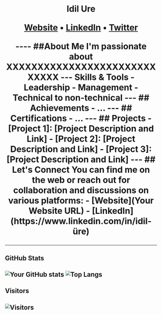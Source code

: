 <h1 align="center"> Idil Ure
<p align="center">
 <a href="[Your Website URL]">Website</a> •
 <a href="[www.linkedin.com/in/idil-üre]">LinkedIn</a> •
 <a href="[Twitter URL]">Twitter</a>
</p>
----
##About Me
I'm passionate about XXXXXXXXXXXXXXXXXXXXXXXXXXXXX
---
Skills & Tools
- Leadership
- Management
- Technical to non-technical
---
## Achievements
- ...
---
## Certifications
- ...
---
## Projects
- [Project 1]: [Project Description and Link]
- [Project 2]: [Project Description and Link]
- [Project 3]: [Project Description and Link]
---
## Let's Connect
You can find me on the web or reach out for collaboration and discussions on various platforms:
- [Website](Your Website URL)
- [LinkedIn](https://www.linkedin.com/in/idil-üre)

---
## GitHub Stats
![Your GitHub stats](https://github-readmestats.vercel.app/api?username=bkaddoum&show_icons=true)
![Top Langs](https://github-readme-stats.vercel.app/api/toplangs/?username=bkaddoum&layout=compact)
---
## Visitors
![Visitors](https://visitor-badge.glitch.me/badge?page_id=bkaddoum.bkaddoum)
---
```markdown
